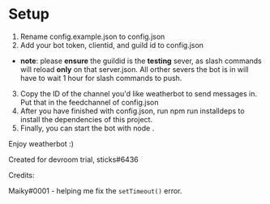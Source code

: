 # Setup
1. Rename config.example.json to config.json
2. Add your bot token, clientid, and guild id to config.json
 - **note**: please **ensure** the guildid is the **testing** sever, as slash commands will reload **only** on that server.json. All orther severs the bot is in will have to wait 1 hour for slash commands to push.
3. Copy the ID of the channel you'd like weatherbot to send messages in. Put that in the feedchannel of config.json
4. After you have finished with config.json, run npm run installdeps to install the dependencies of this project.
5. Finally, you can start the bot with node .

Enjoy weatherbot :)

Created for devroom trial, sticks#6436

Credits: 

Maiky#0001 - helping me fix the `setTimeout()` error.